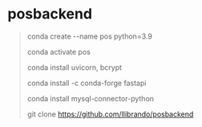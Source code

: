 # posbackend
>conda create --name pos python=3.9
>
>conda activate pos
>
>conda install uvicorn, bcrypt
>
>conda install -c conda-forge fastapi
>
>conda install mysql-connector-python
>
>git clone https://github.com/llibrando/posbackend

